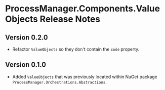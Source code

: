 # ProcessManager.Components.ValueObjects Release Notes

## Version 0.2.0

- Refactor `ValueObjects` so they don't contain the `code` property.

## Version 0.1.0

- Added `ValueObjects` that was previously located within NuGet package `ProcessManager.Orchestrations.Abstractions`.
